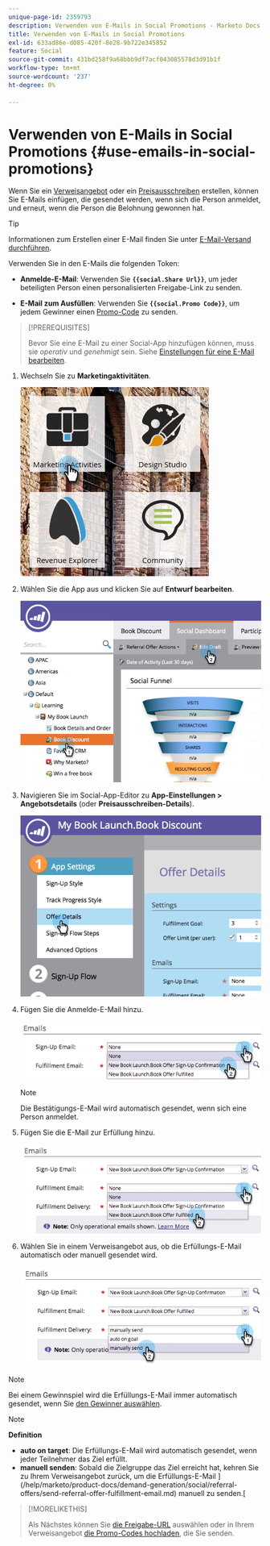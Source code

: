 ```yaml
---
unique-page-id: 2359793
description: Verwenden von E-Mails in Social Promotions - Marketo Docs - Produktdokumentation
title: Verwenden von E-Mails in Social Promotions
exl-id: 633ad86e-d085-420f-8e28-9b722e345852
feature: Social
source-git-commit: 431bd258f9a68bbb9df7acf043085578d3d91b1f
workflow-type: tm+mt
source-wordcount: '237'
ht-degree: 0%

---
```


# Verwenden von E-Mails in Social Promotions {#use-emails-in-social-promotions}

Wenn Sie ein [Verweisangebot](/help/marketo/product-docs/demand-generation/social/referral-offers/create-a-referral-offer.md) oder ein [Preisausschreiben](/help/marketo/product-docs/demand-generation/social/sweepstakes/create-sweepstakes.md) erstellen, können Sie E-Mails einfügen, die gesendet werden, wenn sich die Person anmeldet, und erneut, wenn die Person die Belohnung gewonnen hat.

>[!TIP]
>
>Informationen zum Erstellen einer E-Mail finden Sie unter [E-Mail-Versand durchführen](/help/marketo/getting-started/quick-wins/send-an-email.md).

Verwenden Sie in den E-Mails die folgenden Token:

* **Anmelde-E-Mail**: Verwenden Sie **`{{social.Share Url}}`**, um jeder beteiligten Person einen personalisierten Freigabe-Link zu senden.

* **E-Mail zum Ausfüllen**: Verwenden Sie **`{{social.Promo Code}}`**, um jedem Gewinner einen [Promo-Code](/help/marketo/product-docs/demand-generation/social/social-functions/use-promo-codes-for-offer-fulfillment.md) zu senden.

>[!PREREQUISITES]
>
>Bevor Sie eine E-Mail zu einer Social-App hinzufügen können, muss sie _operativ_ und _genehmigt_ sein. Siehe [Einstellungen für eine E-Mail bearbeiten](/help/marketo/product-docs/email-marketing/general/functions-in-the-editor/make-an-email-operational.md).

1. Wechseln Sie zu **Marketingaktivitäten**.

   ![](assets/ma.png)

1. Wählen Sie die App aus und klicken Sie auf **Entwurf bearbeiten**.

   ![](assets/image2014-9-19-16-3a12-3a33.png)

1. Navigieren Sie im Social-App-Editor zu **App-Einstellungen > Angebotsdetails** (oder **Preisausschreiben-Details**).

   ![](assets/image2014-9-19-16-3a12-3a41.png)

1. Fügen Sie die Anmelde-E-Mail hinzu.

   ![](assets/image2014-9-19-16-3a12-3a49.png)

   >[!NOTE]
   >
   >Die Bestätigungs-E-Mail wird automatisch gesendet, wenn sich eine Person anmeldet.

1. Fügen Sie die E-Mail zur Erfüllung hinzu.

   ![](assets/image2014-9-19-16-3a15-3a26.png)

1. Wählen Sie in einem Verweisangebot aus, ob die Erfüllungs-E-Mail automatisch oder manuell gesendet wird.

   ![](assets/image2014-9-19-16-3a15-3a36.png)

>[!NOTE]
>
>Bei einem Gewinnspiel wird die Erfüllungs-E-Mail immer automatisch gesendet, wenn Sie [den Gewinner auswählen](/help/marketo/product-docs/demand-generation/social/sweepstakes/select-sweepstakes-winners.md).

>[!NOTE]
>
>**Definition**
>
>* **auto on target**: Die Erfüllungs-E-Mail wird automatisch gesendet, wenn jeder Teilnehmer das Ziel erfüllt.
>* **manuell senden**: Sobald die Zielgruppe das Ziel erreicht hat, kehren Sie zu Ihrem Verweisangebot zurück, um die Erfüllungs-E-Mail ](/help/marketo/product-docs/demand-generation/social/referral-offers/send-referral-offer-fulfillment-email.md) manuell zu senden.[
>

>[!MORELIKETHIS]
>
>Als Nächstes können Sie [die Freigabe-URL](/help/marketo/product-docs/demand-generation/social/social-functions/choose-the-share-url-for-a-social-app.md) auswählen oder in Ihrem Verweisangebot [die Promo-Codes hochladen](/help/marketo/product-docs/demand-generation/social/social-functions/use-promo-codes-for-offer-fulfillment.md), die Sie senden.
